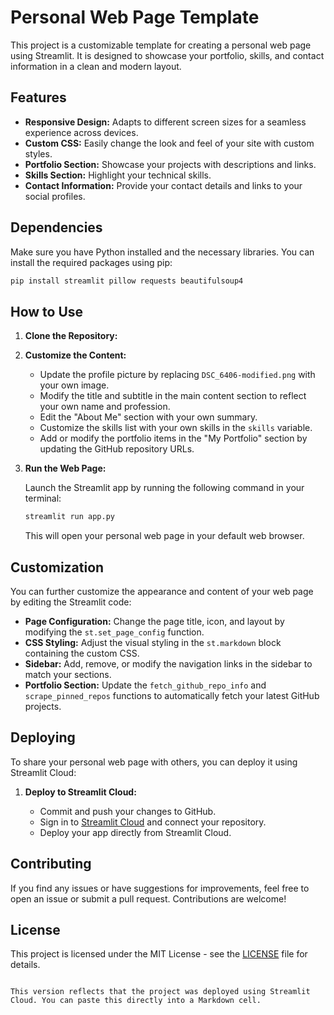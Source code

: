 # Personal Web Page Template

This project is a customizable template for creating a personal web page using Streamlit. It is designed to showcase your portfolio, skills, and contact information in a clean and modern layout.

## Features

- **Responsive Design:** Adapts to different screen sizes for a seamless experience across devices.
- **Custom CSS:** Easily change the look and feel of your site with custom styles.
- **Portfolio Section:** Showcase your projects with descriptions and links.
- **Skills Section:** Highlight your technical skills.
- **Contact Information:** Provide your contact details and links to your social profiles.

## Dependencies

Make sure you have Python installed and the necessary libraries. You can install the required packages using pip:

```bash
pip install streamlit pillow requests beautifulsoup4
```

## How to Use

1. **Clone the Repository:**

2. **Customize the Content:**

   - Update the profile picture by replacing `DSC_6406-modified.png` with your own image.
   - Modify the title and subtitle in the main content section to reflect your own name and profession.
   - Edit the "About Me" section with your own summary.
   - Customize the skills list with your own skills in the `skills` variable.
   - Add or modify the portfolio items in the "My Portfolio" section by updating the GitHub repository URLs.

3. **Run the Web Page:**

   Launch the Streamlit app by running the following command in your terminal:

   ```bash
   streamlit run app.py
   ```

   This will open your personal web page in your default web browser.

## Customization

You can further customize the appearance and content of your web page by editing the Streamlit code:

- **Page Configuration:** Change the page title, icon, and layout by modifying the `st.set_page_config` function.
- **CSS Styling:** Adjust the visual styling in the `st.markdown` block containing the custom CSS.
- **Sidebar:** Add, remove, or modify the navigation links in the sidebar to match your sections.
- **Portfolio Section:** Update the `fetch_github_repo_info` and `scrape_pinned_repos` functions to automatically fetch your latest GitHub projects.

## Deploying

To share your personal web page with others, you can deploy it using Streamlit Cloud:

1. **Deploy to Streamlit Cloud:**
   
   - Commit and push your changes to GitHub.
   - Sign in to [Streamlit Cloud](https://share.streamlit.io/) and connect your repository.
   - Deploy your app directly from Streamlit Cloud.

## Contributing

If you find any issues or have suggestions for improvements, feel free to open an issue or submit a pull request. Contributions are welcome!

## License

This project is licensed under the MIT License - see the [LICENSE](LICENSE) file for details.
```

This version reflects that the project was deployed using Streamlit Cloud. You can paste this directly into a Markdown cell.
